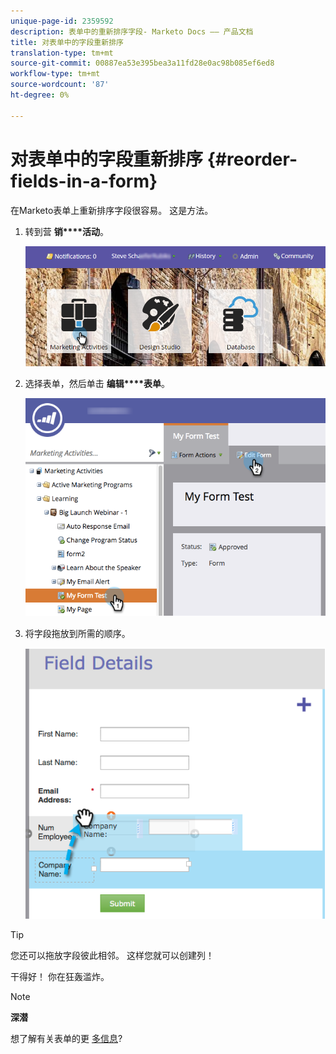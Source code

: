```yaml
---
unique-page-id: 2359592
description: 表单中的重新排序字段- Marketo Docs —— 产品文档
title: 对表单中的字段重新排序
translation-type: tm+mt
source-git-commit: 00887ea53e395bea3a11fd28e0ac98b085ef6ed8
workflow-type: tm+mt
source-wordcount: '87'
ht-degree: 0%

---
```



# 对表单中的字段重新排序 {#reorder-fields-in-a-form}

在Marketo表单上重新排序字段很容易。 这是方法。

1. 转到营 **销****活动**。

   ![](assets/login-marketing-activities.png)

1. 选择表单，然后单击 **编辑****表单**。

   ![](assets/editform.png)

1. 将字段拖放到所需的顺序。

   ![](assets/image2014-9-15-14-3a45-3a46.png)

>[!TIP]
>
>您还可以拖放字段彼此相邻。 这样您就可以创建列！

干得好！ 你在狂轰滥炸。

>[!NOTE]
>
>**深潜**
>
>想了解有关表单的更 [多信息](http://docs.marketo.com/display/docs/forms)?


